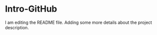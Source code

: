 # Intro-GitHub
I am editing the README file. Adding some more details about the project description.
